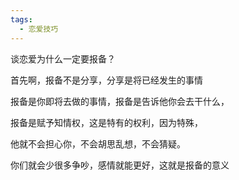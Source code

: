 ```yaml
---
tags:
  - 恋爱技巧
---
```


谈恋爱为什么一定要报备？

首先啊，报备不是分享，分享是将已经发生的事情

报备是你即将去做的事情，报备是告诉他你会去干什么，

报备是赋予知情权，这是特有的权利，因为特殊，

他就不会担心你，不会胡思乱想，不会猜疑。

你们就会少很多争吵，感情就能更好，这就是报备的意义